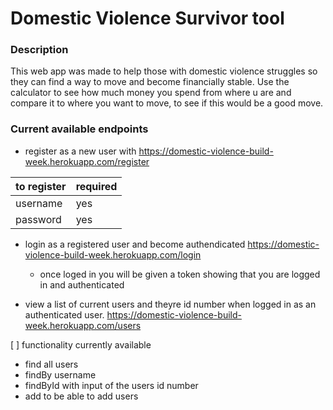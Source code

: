 # Domestic Violence Survivor tool

### Description
This web app was made to help those with domestic violence struggles so they can find a way to move and become financially stable.
Use the calculator to see how much money you spend from where u are and compare it to where you want to move, to see if this would be a good move.

### Current available endpoints
* register as a new user with https://domestic-violence-build-week.herokuapp.com/register

to register |  required
------------|-----------
username    |   yes       
password    |   yes

* login as a registered user and become authendicated 
https://domestic-violence-build-week.herokuapp.com/login

  * once loged in you will be given a token showing that you are logged in and authenticated

* view a list of current users and theyre id number when logged in as an authenticated user.
https://domestic-violence-build-week.herokuapp.com/users

[ ] functionality currently available

- find all users
- findBy username
- findById with input of the users id number
- add to be able to add users
